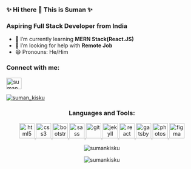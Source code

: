 ###  ✨ Hi there 👋 This is Suman ✨

<!--
**SumanKisku/SumanKisku** is a ✨ _special_ ✨ repository because its `README.md` (this file) appears on your GitHub profile.

Here are some ideas to get you started:

- 🔭 I’m currently working on ...
- 🌱 I’m currently learning ...
- 👯 I’m looking to collaborate on ...
- 🤔 I’m looking for help with ...
- 💬 Ask me about ...
- 📫 How to reach me: ...
- ⚡ Fun fact: ...
-->

**<h3 align="left">Aspiring Full Stack Developer from India** </h3>

- 🌱 I’m currently learning **MERN Stack(React.JS)**
- 🤔 I’m looking for help with **Remote Job**
- 😄 Pronouns: He/Him

<h3 align="left">Connect with me:</h3>
<p align="left">
<a href="https://twitter.com/suman_kisku" target="blank"><img align="center" src="https://cdn.jsdelivr.net/npm/simple-icons@3.0.1/icons/twitter.svg" alt="suman_kisku" height="30" width="40" /></a>
</p>

<p align="left"> <a href="https://twitter.com/suman_kisku" target="blank"><img src="https://img.shields.io/twitter/follow/suman_kisku?logo=twitter&style=for-the-badge" alt="suman_kisku" /></a> </p>

<h3 align="center">Languages and Tools:</h3>
<p align="center">
<a href="https://www.w3.org/html/" target="_blank"> <img src="https://devicons.github.io/devicon/devicon.git/icons/html5/html5-original-wordmark.svg" alt="html5" width="40" height="40"/> </a>
<a href="https://www.w3schools.com/css/" target="_blank"> <img src="https://devicons.github.io/devicon/devicon.git/icons/css3/css3-original-wordmark.svg" alt="css3" width="40" height="40"/> </a>
<a href="https://getbootstrap.com" target="_blank"> <img src="https://devicons.github.io/devicon/devicon.git/icons/bootstrap/bootstrap-plain.svg" alt="bootstrap" width="40" height="40"/> </a>
<a href="https://sass-lang.com" target="_blank"> <img src="https://devicons.github.io/devicon/devicon.git/icons/sass/sass-original.svg" alt="sass" width="40" height="40"/> </a>
<a href="https://git-scm.com/" target="_blank"> <img src="https://www.vectorlogo.zone/logos/git-scm/git-scm-icon.svg" alt="git" width="40" height="40"/> </a>
<a href="https://jekyllrb.com/" target="_blank"> <img src="https://www.vectorlogo.zone/logos/jekyllrb/jekyllrb-icon.svg" alt="jekyll" width="40" height="40"/> </a>
<a href="https://reactjs.org/" target="_blank"> <img src="https://devicons.github.io/devicon/devicon.git/icons/react/react-original-wordmark.svg" alt="react" width="40" height="40"/> </a> 
<a href="https://www.gatsbyjs.com/" target="_blank"> <img src="https://www.vectorlogo.zone/logos/gatsbyjs/gatsbyjs-icon.svg" alt="gatsby" width="40" height="40"/> </a>
<a href="https://www.photoshop.com/en" target="_blank"> <img src="https://devicons.github.io/devicon/devicon.git/icons/photoshop/photoshop-plain.svg" alt="photoshop" width="40" height="40"/> </a> 
<a href="https://www.figma.com/" target="_blank"> <img src="https://www.vectorlogo.zone/logos/figma/figma-icon.svg" alt="figma" width="40" height="40"/> </a>


</p>


<p align="center"><img align="center" src="https://github-readme-stats.vercel.app/api?username=sumankisku&show_icons=true&locale=en" alt="sumankisku" /></p>

<p align="center"><img align="center" src="https://github-readme-stats.vercel.app/api/top-langs?username=sumankisku&show_icons=true&locale=en&layout=compact" alt="sumankisku" /></p>
